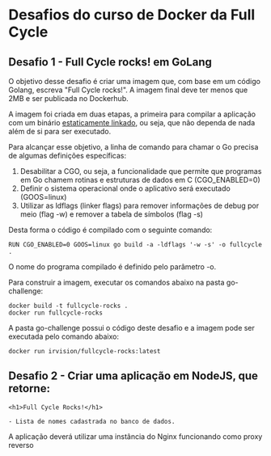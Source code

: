 # Desafios do curso de Docker da Full Cycle

## Desafio 1 - Full Cycle rocks! em GoLang

O objetivo desse desafio é criar uma imagem que, com base em um código Golang, escreva "Full Cycle rocks!". A imagem final deve ter menos que 2MB e ser publicada no Dockerhub.

A imagem foi criada em duas etapas, a primeira para compilar a aplicação com um binário [estaticamente linkado]([https://pages.github.com/](https://en.wikipedia.org/wiki/Static_build)), ou seja, que não dependa de nada além de si para ser executado.

Para alcançar esse objetivo, a linha de comando para chamar o Go precisa de algumas definições específicas:

1. Desabilitar a CGO, ou seja, a funcionalidade que permite que programas em Go chamem rotinas e estruturas de dados em C (CGO_ENABLED=0)
2. Definir o sistema operacional onde o aplicativo será executado (GOOS=linux)
3. Utilizar as ldflags (linker flags) para remover informações de debug por meio (flag -w) e remover a tabela de símbolos (flag -s)

Desta forma o código é compilado com o seguinte comando:

```
RUN CGO_ENABLED=0 GOOS=linux go build -a -ldflags '-w -s' -o fullcycle .
```
O nome do programa compilado é definido pelo parâmetro -o.

Para construir a imagem, executar os comandos abaixo na pasta go-challenge:

```
docker build -t fullcycle-rocks .
docker run fullcycle-rocks
```

A pasta go-challenge possui o código deste desafio e a imagem pode ser executada pelo comando abaixo:

```
docker run irvision/fullcycle-rocks:latest
```

## Desafio 2 - Criar uma aplicação em NodeJS, que retorne:

```
<h1>Full Cycle Rocks!</h1>

- Lista de nomes cadastrada no banco de dados.
```
A aplicação deverá utilizar uma instância do Nginx funcionando como proxy reverso
